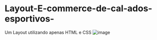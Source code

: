 # Layout-E-commerce-de-cal-ados-esportivos-


Um Layout utilizando apenas HTML e CSS 
![image](https://user-images.githubusercontent.com/119538745/204909689-6a99bee7-84e5-449d-9634-f2eaa2dc8303.png)

